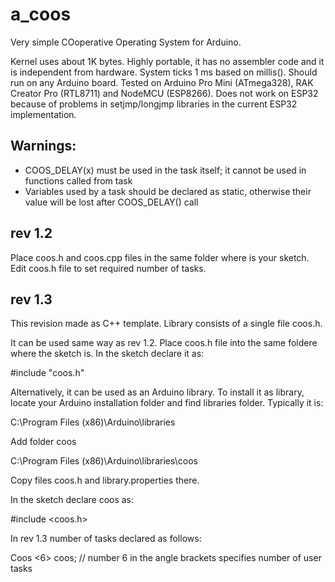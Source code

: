# a_coos
Very simple COoperative Operating System for Arduino.

Kernel uses about 1K bytes. Highly portable, it has no assembler code and it is independent from hardware. System ticks 1 ms based on millis(). Should run on any Arduino board. Tested on Arduino Pro Mini (ATmega328), RAK Creator Pro (RTL8711) and NodeMCU (ESP8266). Does not work on ESP32 because of problems in setjmp/longjmp libraries in the current ESP32 implementation.

## Warnings: 
  * COOS_DELAY(x) must be used in the task itself; it cannot be used in functions called from task
  * Variables used by a task should be declared as static, otherwise their value will be lost after COOS_DELAY() call

## rev 1.2

Place coos.h and coos.cpp files in the same folder where is your sketch. Edit coos.h file to set required number of tasks. 

## rev 1.3

This revision made as C++ template. Library consists of a single file coos.h. 

It can be used same way as rev 1.2. Place coos.h file into the same foldere where the sketch is. In the sketch declare it as:

#include "coos.h"

Alternatively, it can be used as an Arduino library. To install it as library, locate your Arduino installation folder and find libraries folder. Typically it is: 

C:\Program Files (x86)\Arduino\libraries

Add folder coos 

C:\Program Files (x86)\Arduino\libraries\coos

Copy files coos.h and library.properties there.

In the sketch declare coos as:

#include <coos.h>

In rev 1.3 number of tasks declared as follows:

Coos <6> coos; // number 6 in the angle brackets specifies number of user tasks


